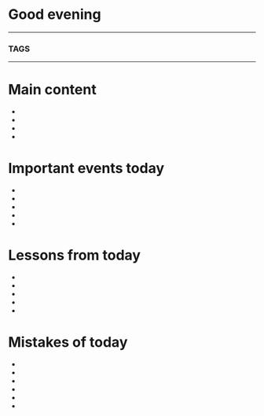 # Good evening

----

### TAGS 


---

# Main content
-
-
-
-



# Important events today
-
-
-
-
-


# Lessons from today
-
-
-
-
-

# Mistakes of today
-
-
-
-
-
-